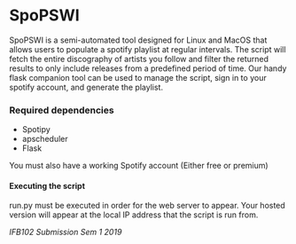 SpoPSWI
==================================

SpoPSWI is a semi-automated tool designed for Linux and MacOS that allows users to populate a spotify playlist at
regular intervals. The script will fetch the entire discography of artists you follow and filter the returned results to only include
releases from a predefined period of time. Our handy flask companion tool can be used to manage the script, sign in to your spotify
account, and generate the playlist.

### Required dependencies

* Spotipy
* apscheduler
* Flask

You must also have a working Spotify account (Either free or premium)

#### Executing the script

run.py must be executed in order for the web server to appear.
Your hosted version will appear at the local IP address that the script is run from.


*IFB102 Submission Sem 1 2019*
